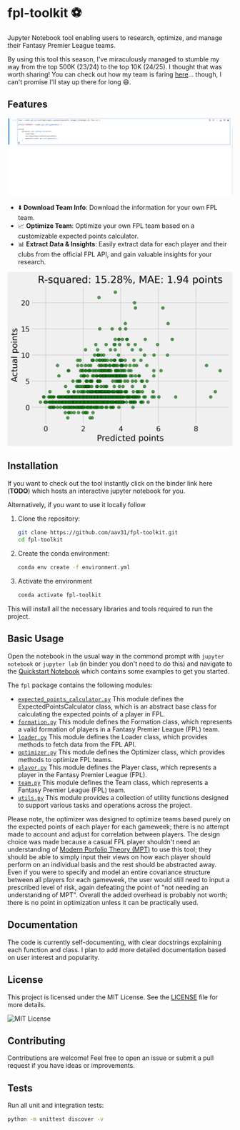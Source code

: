 # fpl-toolkit ⚽

Jupyter Notebook tool enabling users to research, optimize, and manage their Fantasy Premier League teams.

By using this tool this season, I've miraculously managed to stumble my way from the top 500K (23/24) to the top 10K (24/25). I thought that was worth sharing! You can check out how my team is faring [here](https://fantasy.premierleague.com/entry/3247546/history)... though, I can't promise I'll stay up there for long 😄.

## Features
![Demo GIF](./resources/demo.gif)

- ⬇️ **Download Team Info**: Download the information for your own FPL team.
- 📈 **Optimize Team**: Optimize your own FPL team based on a customizable expected points calculator.
- 📊 **Extract Data & Insights**: Easily extract data for each player and their clubs from the official FPL API, and gain valuable insights for your research.

![Plot](resources/plot.png)


## Installation

If you want to check out the tool instantly click on the binder link here (**TODO**) which hosts an interactive jupyter notebook for you.  

Alternatively, if you want to use it locally follow

1. Clone the repository:
   ```bash
   git clone https://github.com/aav31/fpl-toolkit.git
   cd fpl-toolkit
   ```
2. Create the conda environment:
   ```bash
   conda env create -f environment.yml
   ```
3. Activate the environment
   ```bash
   conda activate fpl-toolkit
   ```

This will install all the necessary libraries and tools required to run the project.

## Basic Usage
Open the notebook in the usual way in the commond prompt with `jupyter notebook` or `jupyter lab` (in binder you don't need to do this) and navigate to the [Quickstart Notebook](./quickstart.ipynb) which contains some examples to get you started.

The `fpl` package contains the following modules:
- [`expected_points_calculator.py`](./fpl/expected_points_calculator.py) This module defines the ExpectedPointsCalculator class, which is an abstract base class for calculating the expected points of a player in FPL.
- [`formation.py`](./fpl/formation.py) This module defines the Formation class, which represents a valid formation of players in a Fantasy Premier League (FPL) team.
- [`loader.py`](./fpl/loader.py) This module defines the Loader class, which provides methods to fetch data from the FPL API.
- [`optimizer.py`](./fpl/optimizer.py) This module defines the Optimizer class, which provides methods to optimize FPL teams.
- [`player.py`](./fpl/player.py) This module defines the Player class, which represents a player in the Fantasy Premier League (FPL).
- [`team.py`](./fpl/team.py) This module defines the Team class, which represents a Fantasy Premier League (FPL) team.
- [`utils.py`](./fpl/utils.py) This module provides a collection of utility functions designed to support various tasks and operations across the project.

Please note, the optimizer was designed to optimize teams based purely on the expected points of each player for each gameweek; there is no attempt made to account and adjust for correlation between players. The design choice was made because a casual FPL player shouldn't need an understanding of [Modern Porfolio Theory (MPT)](https://en.wikipedia.org/wiki/Modern_portfolio_theory) to use this tool; they should be able to simply input their views on how each player should perform on an individual basis and the rest should be abstracted away. Even if you were to specify and model an entire covariance structure between all players for each gameweek, the user would still need to input a prescribed level of risk, again defeating the point of "not needing an understanding of MPT". Overall the added overhead is probably not worth; there is no point in optimization unless it can be practically used.

## Documentation
The code is currently self-documenting, with clear docstrings explaining each function and class. I plan to add more detailed documentation based on user interest and popularity.

## License

This project is licensed under the MIT License. See the [LICENSE](LICENSE) file for more details.

![MIT License](https://img.shields.io/badge/License-MIT-yellow.svg)

## Contributing
Contributions are welcome! Feel free to open an issue or submit a pull request if you have ideas or improvements.

## Tests
Run all unit and integration tests:
```bash
python -m unittest discover -v
```
